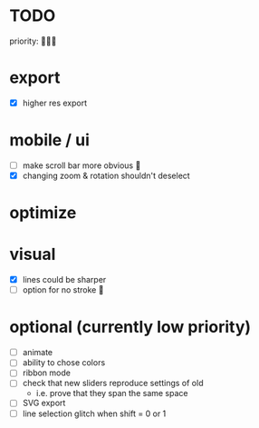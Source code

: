 # TODO

priority: 🍅🍊🍏

# export
- [x] higher res export

# mobile / ui
- [ ] make scroll bar more obvious 🍊
- [x] changing zoom & rotation shouldn't deselect

# optimize

# visual
- [x] lines could be sharper
- [ ] option for no stroke 🍏

# optional (currently low priority)
- [ ] animate
- [ ] ability to chose colors
- [ ] ribbon mode
- [ ] check that new sliders reproduce settings of old
	- i.e. prove that they span the same space
- [ ] SVG export
- [ ] line selection glitch when shift = 0 or 1
